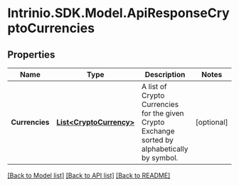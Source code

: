 # Intrinio.SDK.Model.ApiResponseCryptoCurrencies
## Properties

Name | Type | Description | Notes
------------ | ------------- | ------------- | -------------
**Currencies** | [**List&lt;CryptoCurrency&gt;**](CryptoCurrency.md) | A list of Crypto Currencies for the given Crypto Exchange sorted by alphabetically by symbol. | [optional] 

[[Back to Model list]](../README.md#documentation-for-models) [[Back to API list]](../README.md#documentation-for-api-endpoints) [[Back to README]](../README.md)


